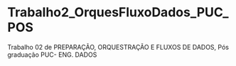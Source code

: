 # Trabalho2_OrquesFluxoDados_PUC_POS
Trabalho 02 de PREPARAÇÃO, ORQUESTRAÇÃO E FLUXOS DE DADOS, Pós graduação PUC- ENG. DADOS
